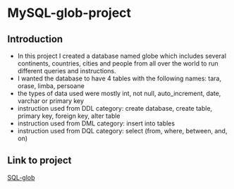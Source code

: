 # MySQL-glob-project

## Introduction
- In this project I created a database named globe which includes several continents, countries, cities and people from all over the world to run different queries and instructions.
- I wanted the database to have 4 tables with the following names: tara, orase, limba, persoane
- the types of data used were mostly int, not null, auto_increment, date, varchar or primary key
- instruction used from DDL category: create database, create table, primary key, foreign key, alter table
- instruction used from DML category: insert into tables
- instruction used from DQL category: select (from, where, between, and, on)

## Link to project
[SQL-glob](https://github.com/RobertFurtuna10/TMTA12/blob/main/TES-47.pdf)
